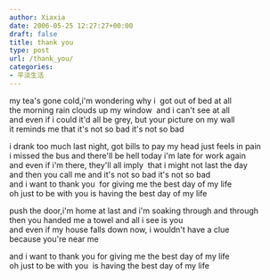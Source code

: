 ```yaml
---
author: Xiaxia
date: 2006-05-25 12:27:27+00:00
draft: false
title: thank you
type: post
url: /thank_you/
categories:
- 平淡生活
---
```


my tea's gone cold,i'm wondering why i 
got out of bed at all
the morning rain clouds up my window 
and i can't see at all
and even if i could it'd all be grey,
but your picture on my wall
it reminds me that it's not so bad
it's not so bad

i drank too much last night, got bills to pay
my head just feels in pain
i missed the bus and there'll be hell today
i'm late for work again
and even if i'm there, they'll all imply 
that i might not last the day
and then you call me and it's not so bad
it's not so bad 
and i want to thank you 
for giving me the best day of my life
oh just to be with you
is having the best day of my life

push the door,i'm home at last
and i'm soaking through and through
then you handed me a towel and all i see is you
and even if my house falls down now,
i wouldn't have a clue
because you're near me 

and i want to thank you
for giving me the best day of my life
oh just to be with you 
is having the best day of my life
